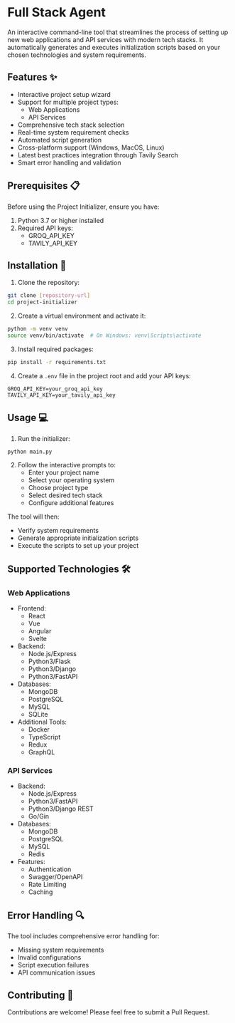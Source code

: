 # Full Stack Agent

An interactive command-line tool that streamlines the process of setting up new web applications and API services with modern tech stacks. It automatically generates and executes initialization scripts based on your chosen technologies and system requirements.

## Features ✨

- Interactive project setup wizard
- Support for multiple project types:
  - Web Applications
  - API Services
- Comprehensive tech stack selection
- Real-time system requirement checks
- Automated script generation
- Cross-platform support (Windows, MacOS, Linux)
- Latest best practices integration through Tavily Search
- Smart error handling and validation

## Prerequisites 📋

Before using the Project Initializer, ensure you have:

1. Python 3.7 or higher installed
2. Required API keys:
   - GROQ_API_KEY
   - TAVILY_API_KEY

## Installation 🔧

1. Clone the repository:
```bash
git clone [repository-url]
cd project-initializer
```

2. Create a virtual environment and activate it:
```bash
python -m venv venv
source venv/bin/activate  # On Windows: venv\Scripts\activate
```

3. Install required packages:
```bash
pip install -r requirements.txt
```

4. Create a `.env` file in the project root and add your API keys:
```
GROQ_API_KEY=your_groq_api_key
TAVILY_API_KEY=your_tavily_api_key
```

## Usage 💻

1. Run the initializer:
```bash
python main.py
```

2. Follow the interactive prompts to:
   - Enter your project name
   - Select your operating system
   - Choose project type
   - Select desired tech stack
   - Configure additional features

The tool will then:
- Verify system requirements
- Generate appropriate initialization scripts
- Execute the scripts to set up your project

## Supported Technologies 🛠️

### Web Applications
- Frontend:
  - React
  - Vue
  - Angular
  - Svelte
- Backend:
  - Node.js/Express
  - Python3/Flask
  - Python3/Django
  - Python3/FastAPI
- Databases:
  - MongoDB
  - PostgreSQL
  - MySQL
  - SQLite
- Additional Tools:
  - Docker
  - TypeScript
  - Redux
  - GraphQL

### API Services
- Backend:
  - Node.js/Express
  - Python3/FastAPI
  - Python3/Django REST
  - Go/Gin
- Databases:
  - MongoDB
  - PostgreSQL
  - MySQL
  - Redis
- Features:
  - Authentication
  - Swagger/OpenAPI
  - Rate Limiting
  - Caching

## Error Handling 🔍

The tool includes comprehensive error handling for:
- Missing system requirements
- Invalid configurations
- Script execution failures
- API communication issues

## Contributing 🤝

Contributions are welcome! Please feel free to submit a Pull Request.
